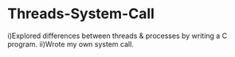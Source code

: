 # Threads-System-Call
i)Explored differences between threads &  processes by writing a C program.
ii)Wrote my own system call.
